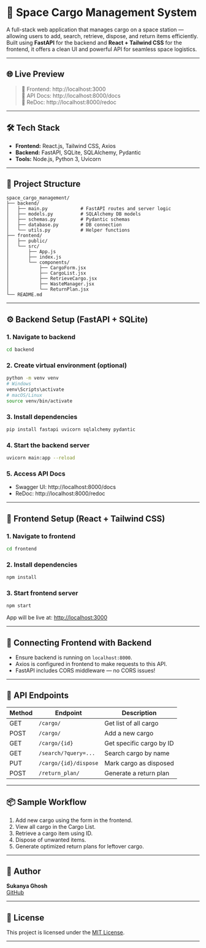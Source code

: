 # 🚀 Space Cargo Management System

A full-stack web application that manages cargo on a space station — allowing users to add, search, retrieve, dispose, and return items efficiently. Built using **FastAPI** for the backend and **React + Tailwind CSS** for the frontend, it offers a clean UI and powerful API for seamless space logistics.

---

## 🌐 Live Preview

> 🔹 Frontend: http://localhost:3000  
> 🔹 API Docs: http://localhost:8000/docs  
> 🔹 ReDoc: http://localhost:8000/redoc

---

## 🛠 Tech Stack

- **Frontend:** React.js, Tailwind CSS, Axios  
- **Backend:** FastAPI, SQLite, SQLAlchemy, Pydantic  
- **Tools:** Node.js, Python 3, Uvicorn

---

## 📁 Project Structure

```
space_cargo_management/
├── backend/
│   ├── main.py            # FastAPI routes and server logic
│   ├── models.py          # SQLAlchemy DB models
│   ├── schemas.py         # Pydantic schemas
│   ├── database.py        # DB connection
│   └── utils.py           # Helper functions
├── frontend/
│   ├── public/
│   └── src/
│       ├── App.js
│       ├── index.js
│       └── components/
│           ├── CargoForm.jsx
│           ├── CargoList.jsx
│           ├── RetrieveCargo.jsx
│           ├── WasteManager.jsx
│           └── ReturnPlan.jsx
└── README.md
```

---

## ⚙️ Backend Setup (FastAPI + SQLite)

### 1. Navigate to backend

```bash
cd backend
```

### 2. Create virtual environment (optional)

```bash
python -m venv venv
# Windows
venv\Scripts\activate
# macOS/Linux
source venv/bin/activate
```

### 3. Install dependencies

```bash
pip install fastapi uvicorn sqlalchemy pydantic
```

### 4. Start the backend server

```bash
uvicorn main:app --reload
```

### 5. Access API Docs

- Swagger UI: http://localhost:8000/docs  
- ReDoc: http://localhost:8000/redoc

---

## 🎨 Frontend Setup (React + Tailwind CSS)

### 1. Navigate to frontend

```bash
cd frontend
```

### 2. Install dependencies

```bash
npm install
```

### 3. Start frontend server

```bash
npm start
```

App will be live at: [http://localhost:3000](http://localhost:3000)

---

## 🔗 Connecting Frontend with Backend

- Ensure backend is running on `localhost:8000`.
- Axios is configured in frontend to make requests to this API.
- FastAPI includes CORS middleware — no CORS issues!

---

## 🚀 API Endpoints

| Method | Endpoint                 | Description                   |
|--------|--------------------------|-------------------------------|
| GET    | `/cargo/`                | Get list of all cargo         |
| POST   | `/cargo/`                | Add a new cargo               |
| GET    | `/cargo/{id}`            | Get specific cargo by ID      |
| GET    | `/search/?query=...`     | Search cargo by name          |
| PUT    | `/cargo/{id}/dispose`    | Mark cargo as disposed        |
| POST   | `/return_plan/`          | Generate a return plan        |

---

## 📦 Sample Workflow

1. Add new cargo using the form in the frontend.
2. View all cargo in the Cargo List.
3. Retrieve a cargo item using ID.
4. Dispose of unwanted items.
5. Generate optimized return plans for leftover cargo.

---

## 🧠 Author

**Sukanya Ghosh**  
[GitHub](https://github.com/sukanyaghosh74)

---

## 📄 License

This project is licensed under the [MIT License](LICENSE).

---

